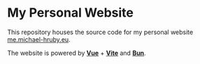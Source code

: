 # My Personal Website

This repository houses the source code for my personal website [me.michael-hruby.eu](me.michael-hruby.eu).

The website is powered by **[Vue](https://vuejs.org/)** + **[Vite](https://vite.dev/)** and **[Bun](https://bun.sh/)**.
